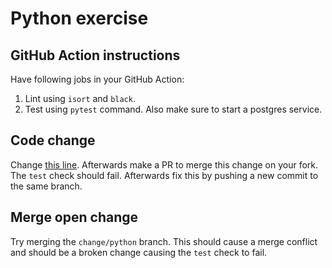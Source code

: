 # Python exercise
## GitHub Action instructions
Have following jobs in your GitHub Action:
1. Lint using `isort` and `black`.
2. Test using `pytest` command. Also make sure to start a postgres service.

## Code change
Change [this line](https://github.com/XDoubleU/git-hub-workshop/blob/5579769b332191ca9fc1ad66d3eaad175fa5eae0/exercises/Python/note/tests.py#L40).
Afterwards make a PR to merge this change on your fork. The `test` check should fail. Afterwards fix this by pushing a new commit to the same branch.

## Merge open change
Try merging the `change/python` branch. This should cause a merge conflict and should be a broken change causing the `test` check to fail.
